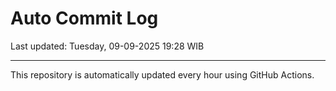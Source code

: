 # Auto Commit Log

Last updated: Tuesday, 09-09-2025 19:28 WIB

---

This repository is automatically updated every hour using GitHub Actions.
